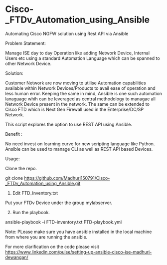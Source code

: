 # Cisco-_FTDv_Automation_using_Ansible
Automating Cisco NGFW solution using Rest API via Ansible


 Problem Statement:
 
 Manage ISE day to day Operation like adding Network Device, Internal Users etc using a standard Automation Language which can be spanned to other Network           Device.
 
 Solution:
 
 Customer Network are now moving to utilise Automation capabilities available within Network Devices/Products to avail ease of operation and less human               error. Keeping the same in mind, Ansible is one such automation lanaguage whih can be leveraged as central methodology to managae all Network Device present         in the network. The same can be extended to Cisco FTD which is Next Gen Firewall used in the Enterprise/DC/SP Network.
 
 
 This script explores the option to use REST API using Ansible.
 
 
 Benefit :
 
 No need invest on learning curve for new scripting language like Python. Ansible can be used to manage CLI as well as REST API based Devices.
 
 Usage:
 
 Clone the repo.
 
 git clone https://github.com/Madhuri150791/Cisco-_FTDv_Automation_using_Ansible.git
 
 1. Edit FTD_Inventory.txt
 
 Put your FTDv Device under the group mylabserver.
 
 2. Run the playbook.
 
 ansible-playbook -i FTD-inventory.txt FTD-playbook.yml
 
 Note: PLease make sure you have ansible installed in the local machine from where you are running the ansible.
 
 For more clarification on the code please visit https://www.linkedin.com/pulse/setting-up-ansible-cisco-ise-madhuri-dewangan/

